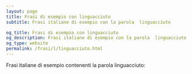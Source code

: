 ```yaml
---
layout: page
title: Frasi di esempio con linguacciuto 
subtitle: Frasi italiane di esempio con la parola  linguacciuto

og_title: Frasi di esempio con linguacciuto 
og_description: Frasi italiane di esempio con la parola  linguacciuto
og_type: website
permalink: /frasi/l/linguacciuto.html
---
```


Frasi italiane di esempio contenenti la parola linguacciuto:


